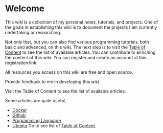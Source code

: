 # Welcome

This wiki is a collection of my personal notes, tutorials, and projects. One of the goals in establishing this wiki is to document the projects I am currently undertaking or researching.

Not only that, but you can also find various programming tutorials, both basic and advanced, on this wiki.
The next step is to visit the [Table of Content](content-list.md) to see the list of available articles.
You can contribute to enriching the content of this wiki. You can register and create an account at this registration link.

All resources you access on this wiki are free and open source.

Provide feedback to me in developing this wiki.

Visit the Table of Content to see the list of available articles.

Some articles are quite useful,

- [Docker](docker.md)
- [Github](github.md)
- [Programming Language](programming-language.md)
- [Ubuntu](ubuntu.md)
Go to see list of [Table of Content](content-list.md).